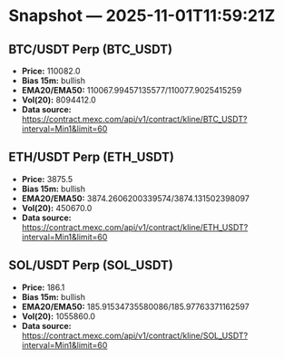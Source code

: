 # Snapshot — 2025-11-01T11:59:21Z

## BTC/USDT Perp (BTC_USDT)
- **Price:** 110082.0
- **Bias 15m:** bullish
- **EMA20/EMA50:** 110067.99457135577/110077.9025415259
- **Vol(20):** 8094412.0
- **Data source:** https://contract.mexc.com/api/v1/contract/kline/BTC_USDT?interval=Min1&limit=60

## ETH/USDT Perp (ETH_USDT)
- **Price:** 3875.5
- **Bias 15m:** bullish
- **EMA20/EMA50:** 3874.2606200339574/3874.131502398097
- **Vol(20):** 450670.0
- **Data source:** https://contract.mexc.com/api/v1/contract/kline/ETH_USDT?interval=Min1&limit=60

## SOL/USDT Perp (SOL_USDT)
- **Price:** 186.1
- **Bias 15m:** bullish
- **EMA20/EMA50:** 185.91534735580086/185.97763371162597
- **Vol(20):** 1055860.0
- **Data source:** https://contract.mexc.com/api/v1/contract/kline/SOL_USDT?interval=Min1&limit=60
